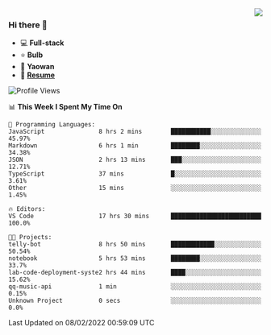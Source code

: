 <img align="right" src="https://github-readme-stats.vercel.app/api?username=LolipopJ&show_icons=true&count_private=true&hide_title=true&include_all_commits=true&theme=vue">

### Hi there 👋

- :computer: **Full-stack**
- :star: **Bulb**
- :pill: **Yaowan**
- :milky_way: [**Resume**](https://cdn.jsdelivr.net/gh/lolipopj/resume/export/resume-en.pdf)

<!--START_SECTION:waka-->
![Profile Views](http://img.shields.io/badge/Profile%20Views-5-blue)

📊 **This Week I Spent My Time On** 

```text
💬 Programming Languages: 
JavaScript               8 hrs 2 mins        ███████████░░░░░░░░░░░░░░   45.97% 
Markdown                 6 hrs 1 min         ████████░░░░░░░░░░░░░░░░░   34.38% 
JSON                     2 hrs 13 mins       ███░░░░░░░░░░░░░░░░░░░░░░   12.71% 
TypeScript               37 mins             █░░░░░░░░░░░░░░░░░░░░░░░░   3.61% 
Other                    15 mins             ░░░░░░░░░░░░░░░░░░░░░░░░░   1.45%

🔥 Editors: 
VS Code                  17 hrs 30 mins      █████████████████████████   100.0%

🐱‍💻 Projects: 
telly-bot                8 hrs 50 mins       ████████████░░░░░░░░░░░░░   50.54% 
notebook                 5 hrs 53 mins       ████████░░░░░░░░░░░░░░░░░   33.7% 
lab-code-deployment-syste2 hrs 44 mins       ████░░░░░░░░░░░░░░░░░░░░░   15.62% 
qq-music-api             1 min               ░░░░░░░░░░░░░░░░░░░░░░░░░   0.15% 
Unknown Project          0 secs              ░░░░░░░░░░░░░░░░░░░░░░░░░   0.0%

```


 Last Updated on 08/02/2022 00:59:09 UTC
<!--END_SECTION:waka-->
